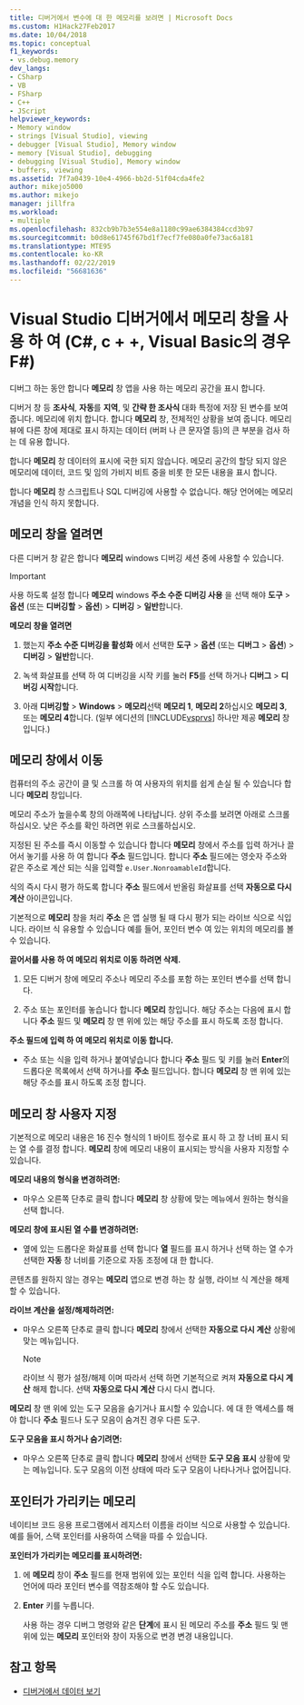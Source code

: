 ```yaml
---
title: 디버거에서 변수에 대 한 메모리를 보려면 | Microsoft Docs
ms.custom: H1Hack27Feb2017
ms.date: 10/04/2018
ms.topic: conceptual
f1_keywords:
- vs.debug.memory
dev_langs:
- CSharp
- VB
- FSharp
- C++
- JScript
helpviewer_keywords:
- Memory window
- strings [Visual Studio], viewing
- debugger [Visual Studio], Memory window
- memory [Visual Studio], debugging
- debugging [Visual Studio], Memory window
- buffers, viewing
ms.assetid: 7f7a0439-10e4-4966-bb2d-51f04cda4fe2
author: mikejo5000
ms.author: mikejo
manager: jillfra
ms.workload:
- multiple
ms.openlocfilehash: 832cb9b7b3e554e8a1180c99ae6384384ccd3b97
ms.sourcegitcommit: b0d8e61745f67bd1f7ecf7fe080a0fe73ac6a181
ms.translationtype: MTE95
ms.contentlocale: ko-KR
ms.lasthandoff: 02/22/2019
ms.locfileid: "56681636"
---
```

# <a name="use-the-memory-windows-in-the-visual-studio-debugger-c-c-visual-basic-f"></a>Visual Studio 디버거에서 메모리 창을 사용 하 여 (C#, c + +, Visual Basic의 경우 F#)

디버그 하는 동안 합니다 **메모리** 창 앱을 사용 하는 메모리 공간을 표시 합니다.

디버거 창 등 **조사식**, **자동**를 **지역**, 및 **간략 한 조사식** 대화 특정에 저장 된 변수를 보여 줍니다. 메모리에 위치 합니다. 합니다 **메모리** 창, 전체적인 상황을 보여 줍니다. 메모리 뷰에 다른 창에 제대로 표시 하지는 데이터 (버퍼 나 큰 문자열 등)의 큰 부분을 검사 하는 데 유용 합니다.

합니다 **메모리** 창 데이터의 표시에 국한 되지 않습니다. 메모리 공간의 할당 되지 않은 메모리에 데이터, 코드 및 임의 가비지 비트 중을 비롯 한 모든 내용을 표시 합니다.

합니다 **메모리** 창 스크립트나 SQL 디버깅에 사용할 수 없습니다. 해당 언어에는 메모리 개념을 인식 하지 못합니다.

## <a name="open-a-memory-window"></a>메모리 창을 열려면

다른 디버거 창 같은 합니다 **메모리** windows 디버깅 세션 중에 사용할 수 있습니다.

>[!IMPORTANT]
>사용 하도록 설정 합니다 **메모리** windows **주소 수준 디버깅 사용** 을 선택 해야 **도구** > **옵션** (또는 **디버깅할** > **옵션**) > **디버깅** > **일반**합니다.

**메모리 창을 열려면**

1. 했는지 **주소 수준 디버깅을 활성화** 에서 선택한 **도구** > **옵션** (또는 **디버그**  >  **옵션**) > **디버깅** > **일반**합니다.

1. 녹색 화살표를 선택 하 여 디버깅을 시작 키를 눌러 **F5**를 선택 하거나 **디버그** > **디버깅 시작**합니다.

2. 아래 **디버깅할** > **Windows** > **메모리**선택 **메모리 1**, **메모리 2**하십시오 **메모리 3**, 또는 **메모리 4**합니다. (일부 에디션의 [!INCLUDE[vsprvs](../code-quality/includes/vsprvs_md.md)] 하나만 제공 **메모리** 창입니다.)

## <a name="move-around-in-the-memory-window"></a>메모리 창에서 이동

컴퓨터의 주소 공간이 클 및 스크롤 하 여 사용자의 위치를 쉽게 손실 될 수 있습니다 합니다 **메모리** 창입니다.

메모리 주소가 높을수록 창의 아래쪽에 나타납니다. 상위 주소를 보려면 아래로 스크롤하십시오. 낮은 주소를 확인 하려면 위로 스크롤하십시오.

지정된 된 주소를 즉시 이동할 수 있습니다 합니다 **메모리** 창에서 주소를 입력 하거나 끌어서 놓기를 사용 하 여 합니다 **주소** 필드입니다. 합니다 **주소** 필드에는 영숫자 주소와 같은 주소로 계산 되는 식을 입력할 `e.User.NonroamableId`합니다.

식의 즉시 다시 평가 하도록 합니다 **주소** 필드에서 반올림 화살표를 선택 **자동으로 다시 계산** 아이콘입니다.

기본적으로 **메모리** 창을 처리 **주소** 은 앱 실행 될 때 다시 평가 되는 라이브 식으로 식입니다. 라이브 식 유용할 수 있습니다 예를 들어, 포인터 변수 여 있는 위치의 메모리를 볼 수 있습니다.

**끌어서를 사용 하 여 메모리 위치로 이동 하려면 삭제.**

1. 모든 디버거 창에 메모리 주소나 메모리 주소를 포함 하는 포인터 변수를 선택 합니다.

2. 주소 또는 포인터를 놓습니다 합니다 **메모리** 창입니다. 해당 주소는 다음에 표시 합니다 **주소** 필드 및 **메모리** 창 맨 위에 있는 해당 주소를 표시 하도록 조정 합니다.

**주소 필드에 입력 하 여 메모리 위치로 이동 합니다.**

- 주소 또는 식을 입력 하거나 붙여넣습니다 합니다 **주소** 필드 및 키를 눌러 **Enter**의 드롭다운 목록에서 선택 하거나를 **주소** 필드입니다. 합니다 **메모리** 창 맨 위에 있는 해당 주소를 표시 하도록 조정 합니다.

## <a name="customize-the-memory-window"></a>메모리 창 사용자 지정

기본적으로 메모리 내용은 16 진수 형식의 1 바이트 정수로 표시 하 고 창 너비 표시 되는 열 수를 결정 합니다. **메모리** 창에 메모리 내용이 표시되는 방식을 사용자 지정할 수 있습니다.

**메모리 내용의 형식을 변경하려면:**

-  마우스 오른쪽 단추로 클릭 합니다 **메모리** 창 상황에 맞는 메뉴에서 원하는 형식을 선택 합니다.

**메모리 창에 표시된 열 수를 변경하려면:**

- 옆에 있는 드롭다운 화살표를 선택 합니다 **열** 필드를 표시 하거나 선택 하는 열 수가 선택한 **자동** 창 너비를 기준으로 자동 조정에 대 한 합니다.

콘텐츠를 원하지 않는 경우는 **메모리** 앱으로 변경 하는 창 실행, 라이브 식 계산을 해제할 수 있습니다.

**라이브 계산을 설정/해제하려면:**

- 마우스 오른쪽 단추로 클릭 합니다 **메모리** 창에서 선택한 **자동으로 다시 계산** 상황에 맞는 메뉴입니다.

  >[!NOTE]
  >라이브 식 평가 설정/해제 이며 따라서 선택 하면 기본적으로 켜져 **자동으로 다시 계산** 해제 합니다. 선택 **자동으로 다시 계산** 다시 다시 켭니다.

**메모리** 창 맨 위에 있는 도구 모음을 숨기거나 표시할 수 있습니다. 에 대 한 액세스를 해야 합니다 **주소** 필드나 도구 모음이 숨겨진 경우 다른 도구.

**도구 모음을 표시 하거나 숨기려면:**

- 마우스 오른쪽 단추로 클릭 합니다 **메모리** 창에서 선택한 **도구 모음 표시** 상황에 맞는 메뉴입니다. 도구 모음의 이전 상태에 따라 도구 모음이 나타나거나 없어집니다.

## <a name="follow-a-pointer-through-memory"></a>포인터가 가리키는 메모리

네이티브 코드 응용 프로그램에서 레지스터 이름을 라이브 식으로 사용할 수 있습니다. 예를 들어, 스택 포인터를 사용하여 스택을 따를 수 있습니다.

**포인터가 가리키는 메모리를 표시하려면:**

1. 에 **메모리** 창이 **주소** 필드를 현재 범위에 있는 포인터 식을 입력 합니다. 사용하는 언어에 따라 포인터 변수를 역참조해야 할 수도 있습니다.

2. **Enter** 키를 누릅니다.

   사용 하는 경우 디버그 명령와 같은 **단계**에 표시 된 메모리 주소를 **주소** 필드 및 맨 위에 있는 **메모리** 포인터와 창이 자동으로 변경 변경 내용입니다.

## <a name="see-also"></a>참고 항목
- [디버거에서 데이터 보기](../debugger/viewing-data-in-the-debugger.md)